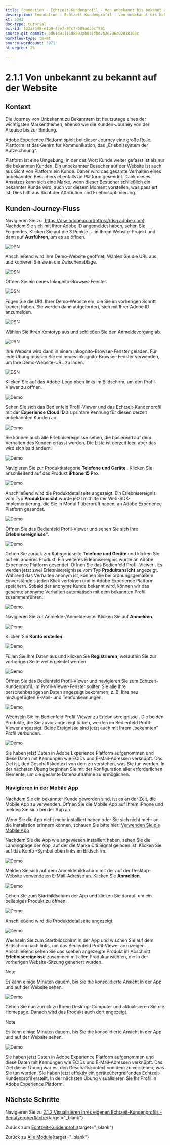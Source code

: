 ```yaml
---
title: Foundation - Echtzeit-Kundenprofil - Von unbekannt bis bekannt auf der Website
description: Foundation - Echtzeit-Kundenprofil - Von unbekannt bis bekannt auf der Website
kt: 5342
doc-type: tutorial
exl-id: f33a7448-e1b9-47e7-97c7-509ad36cf991
source-git-commit: 3d61d91111d8693ab031fbd7b26706c02818108c
workflow-type: tm+mt
source-wordcount: '971'
ht-degree: 2%

---
```


# 2.1.1 Von unbekannt zu bekannt auf der Website

## Kontext

Die Journey von Unbekannt zu Bekanntem ist heutzutage eines der wichtigsten Markenthemen, ebenso wie die Kunden-Journey von der Akquise bis zur Bindung.

Adobe Experience Platform spielt bei dieser Journey eine große Rolle. Plattform ist das Gehirn für Kommunikation, das „Erlebnissystem der Aufzeichnung“.

Platform ist eine Umgebung, in der das Wort Kunde weiter gefasst ist als nur die bekannten Kunden. Ein unbekannter Besucher auf der Website ist auch aus Sicht von Platform ein Kunde. Daher wird das gesamte Verhalten eines unbekannten Besuchers ebenfalls an Platform gesendet. Dank dieses Ansatzes kann sich eine Marke, wenn dieser Besucher schließlich ein bekannter Kunde wird, auch vor diesem Moment vorstellen, was passiert ist. Dies hilft aus Sicht der Attribution und Erlebnisoptimierung.

## Kunden-Journey-Fluss

Navigieren Sie zu [https://dsn.adobe.com](https://dsn.adobe.com). Nachdem Sie sich mit Ihrer Adobe ID angemeldet haben, sehen Sie Folgendes. Klicken Sie auf die 3 Punkte **…** in Ihrem Website-Projekt und dann auf **Ausführen**, um es zu öffnen.

![DSN](./../../datacollection/dc1.1/images/web8.png)

Anschließend wird Ihre Demo-Website geöffnet. Wählen Sie die URL aus und kopieren Sie sie in die Zwischenablage.

![DSN](../../../getting-started/gettingstarted/images/web3.png)

Öffnen Sie ein neues Inkognito-Browser-Fenster.

![DSN](../../../getting-started/gettingstarted/images/web4.png)

Fügen Sie die URL Ihrer Demo-Website ein, die Sie im vorherigen Schritt kopiert haben. Sie werden dann aufgefordert, sich mit Ihrer Adobe ID anzumelden.

![DSN](../../../getting-started/gettingstarted/images/web5.png)

Wählen Sie Ihren Kontotyp aus und schließen Sie den Anmeldevorgang ab.

![DSN](../../../getting-started/gettingstarted/images/web6.png)

Ihre Website wird dann in einem Inkognito-Browser-Fenster geladen. Für jede Übung müssen Sie ein neues Inkognito-Browser-Fenster verwenden, um Ihre Demo-Website-URL zu laden.

![DSN](../../../getting-started/gettingstarted/images/web7.png)

Klicken Sie auf das Adobe-Logo oben links im Bildschirm, um den Profil-Viewer zu öffnen.

![Demo](../../datacollection/dc1.2/images/pv1.png)

Sehen Sie sich das Bedienfeld Profil-Viewer und das Echtzeit-Kundenprofil mit der **Experience Cloud ID** als primäre Kennung für diesen derzeit unbekannten Kunden an.

![Demo](../../datacollection/dc1.2/images/pv2.png)

Sie können auch alle Erlebnisereignisse sehen, die basierend auf dem Verhalten des Kunden erfasst wurden. Die Liste ist derzeit leer, aber das wird sich bald ändern.

![Demo](../../datacollection/dc1.2/images/pv3.png)

Navigieren Sie zur Produktkategorie **Telefone und Geräte** . Klicken Sie anschließend auf das Produkt **iPhone 15 Pro**.

![Demo](../../datacollection/dc1.2/images/pv4.png)

Anschließend wird die Produktdetailseite angezeigt. Ein Erlebnisereignis vom Typ **Produktansicht** wurde jetzt mithilfe der Web-SDK-Implementierung, die Sie in Modul 1 überprüft haben, an Adobe Experience Platform gesendet.

![Demo](../../datacollection/dc1.2/images/pv5.png)

Öffnen Sie das Bedienfeld Profil-Viewer und sehen Sie sich Ihre **Erlebnisereignisse“**.

![Demo](../../datacollection/dc1.2/images/pv6.png)

Gehen Sie zurück zur Kategorieseite **Telefone und Geräte** und klicken Sie auf ein anderes Produkt. Ein weiteres Erlebnisereignis wurde an Adobe Experience Platform gesendet. Öffnen Sie das Bedienfeld Profil-Viewer . Es werden jetzt zwei Erlebnisereignisse vom Typ **Produktansicht** angezeigt. Während das Verhalten anonym ist, können Sie bei ordnungsgemäßem Einverständnis jeden Klick verfolgen und in Adobe Experience Platform speichern. Sobald der anonyme Kunde bekannt wird, können wir das gesamte anonyme Verhalten automatisch mit dem bekannten Profil zusammenführen.

![Demo](../../datacollection/dc1.2/images/pv7.png)

Navigieren Sie zur Anmelde-/Anmeldeseite. Klicken Sie auf **Anmelden**.

![Demo](../../datacollection/dc1.2/images/pv8.png)

Klicken Sie **Konto erstellen**.

![Demo](../../datacollection/dc1.2/images/pv9.png)

Füllen Sie Ihre Daten aus und klicken Sie **Registrieren**, woraufhin Sie zur vorherigen Seite weitergeleitet werden.

![Demo](../../datacollection/dc1.2/images/pv10.png)

Öffnen Sie das Bedienfeld Profil-Viewer und navigieren Sie zum Echtzeit-Kundenprofil. Im Profil-Viewer-Fenster sollten Sie alle Ihre personenbezogenen Daten angezeigt bekommen, z. B. Ihre neu hinzugefügten E-Mail- und Telefonkennungen.

![Demo](../../datacollection/dc1.2/images/pv11.png)

Wechseln Sie im Bedienfeld Profil-Viewer zu Erlebnisereignisse . Die beiden Produkte, die Sie zuvor angezeigt haben, werden im Bedienfeld Profil-Viewer angezeigt. Beide Ereignisse sind jetzt auch mit Ihrem „bekannten“ Profil verbunden.

![Demo](../../datacollection/dc1.2/images/pv12.png)

Sie haben jetzt Daten in Adobe Experience Platform aufgenommen und diese Daten mit Kennungen wie ECIDs und E-Mail-Adressen verknüpft. Das Ziel ist, den Geschäftskontext von dem zu verstehen, was Sie tun werden. In der nächsten Übung beginnen Sie mit der Konfiguration aller erforderlichen Elemente, um die gesamte Datenaufnahme zu ermöglichen.

### Navigieren in der Mobile App

Nachdem Sie ein bekannter Kunde geworden sind, ist es an der Zeit, die Mobile App zu verwenden. Öffnen Sie die Mobile App auf Ihrem iPhone und melden Sie sich bei der App an.

Wenn Sie die App nicht mehr installiert haben oder Sie sich nicht mehr an die Installation erinnern können, schauen Sie bitte hier: [Verwenden Sie die Mobile App](../../../getting-started/gettingstarted/ex5.md)

Nachdem Sie die App wie angewiesen installiert haben, sehen Sie die Landingpage der App, auf der die Marke Citi Signal geladen ist. Klicken Sie auf das Konto -Symbol oben links im Bildschirm.

![Demo](./images/app_hp1.png)

Melden Sie sich auf dem Anmeldebildschirm mit der auf der Desktop-Website verwendeten E-Mail-Adresse an. Klicken Sie **Anmelden**.

![Demo](./images/app_acc.png)

Gehen Sie zum Startbildschirm der App und klicken Sie darauf, um ein beliebiges Produkt zu öffnen.

![Demo](./images/app_hp.png)

Anschließend wird die Produktdetailseite angezeigt.

![Demo](./images/app_galaxy.png)

Wechseln Sie zum Startbildschirm in der App und wischen Sie auf dem Bildschirm nach links, um das Bedienfeld Profil-Viewer anzuzeigen. Anschließend sehen Sie das soeben angezeigte Produkt im Abschnitt **Erlebnisereignisse** zusammen mit allen Produktansichten, die in der vorherigen Website-Sitzung generiert wurden.

>[!NOTE]
>
>Es kann einige Minuten dauern, bis Sie die konsolidierte Ansicht in der App und auf der Website sehen.

![Demo](./images/app_after_galaxy.png)

Gehen Sie nun zurück zu Ihrem Desktop-Computer und aktualisieren Sie die Homepage. Danach wird das Produkt auch dort angezeigt.

>[!NOTE]
>
>Es kann einige Minuten dauern, bis Sie die konsolidierte Ansicht in der App und auf der Website sehen.

![Demo](./images/web_x_aftermobile.png)

Sie haben jetzt Daten in Adobe Experience Platform aufgenommen und diese Daten mit Kennungen wie ECIDs und E-Mail-Adressen verknüpft. Das Ziel dieser Übung war es, den Geschäftskontext von dem zu verstehen, was Sie tun werden. Sie haben jetzt effektiv ein geräteübergreifendes Echtzeit-Kundenprofil erstellt. In der nächsten Übung visualisieren Sie Ihr Profil in Adobe Experience Platform.

## Nächste Schritte

Navigieren Sie zu [2.1.2 Visualisieren Ihres eigenen Echtzeit-Kundenprofils - Benutzeroberfläche](./ex2.md){target="_blank"}

Zurück zum [Echtzeit-Kundenprofil](./real-time-customer-profile.md){target="_blank"}

Zurück zu [Alle Module](./../../../../overview.md){target="_blank"}
